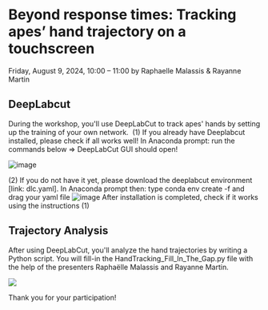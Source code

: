 # Beyond response times: Tracking apes’ hand trajectory on a touchscreen
Friday, August 9, 2024, 10:00 – 11:00 by Raphaelle Malassis & Rayanne Martin

## DeepLabcut
During the workshop, you'll use DeepLabCut to track apes' hands by setting up the training of your own network.
​
(1) If you already have Deeplabcut installed, please check if all works well!
In Anaconda prompt: run the commands below => DeepLabCut GUI should open!

![image](https://github.com/user-attachments/assets/c4301277-5d09-4195-9b7d-2ffe03e9c6be)

(2) If you do not have it yet, please download the deeplabcut environment [link: dlc.yaml].
In Anaconda prompt then: type conda env create -f and drag your yaml file
![image](https://github.com/user-attachments/assets/a48e458d-969d-407e-824d-7fc7c0834e65)
After installation is completed, check if it works using the instructions (1)

## Trajectory Analysis
After using DeepLabCut, you'll analyze the hand trajectories by writing a Python script.
You will fill-in the HandTracking_Fill_In_The_Gap.py file with the help of the presenters Raphaëlle Malassis and Rayanne Martin.

![](https://github.com/Rayanne-M/Video-and-Data-Analysis/blob/main/Anticip_Video_Tracking.gif)

Thank you for your participation!
